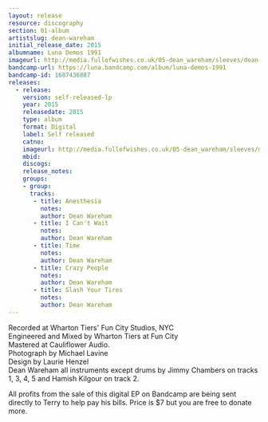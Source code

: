 ```yaml
---
layout: release
resource: discography
section: 01-album
artistslug: dean-wareham
initial_release_date: 2015
albumname: Luna Demos 1991
imageurl: http://media.fullofwishes.co.uk/05-dean_wareham/sleeves/dean-wareham-luna-demos-1991.jpg
bandcamp-url: https://luna.bandcamp.com/album/luna-demos-1991
bandcamp-id: 1687436887
releases:
  - release: 
    version: self-released-lp
    year: 2015
    releasedate: 2015
    type: album
    format: Digital
    label: Self released
    catno: 
    imageurl: http://media.fullofwishes.co.uk/05-dean_wareham/sleeves/dean-wareham-luna-demos-1991.jpg
    mbid: 
    discogs: 
    release_notes: 
    groups:
    - group: 
      tracks:
       - title: Anesthesia
         notes: 
         author: Dean Wareham
       - title: I Can't Wait
         notes: 
         author: Dean Wareham
       - title: Time
         notes: 
         author: Dean Wareham
       - title: Crazy People
         notes: 
         author: Dean Wareham
       - title: Slash Your Tires
         notes: 
         author: Dean Wareham
---
```

Recorded at Wharton Tiers' Fun City Studios, NYC  
Engineered and Mixed by Wharton Tiers at Fun City  
Mastered at Cauliflower Audio.  
Photograph by Michael Lavine  
Design by Laurie Henzel  
Dean Wareham all instruments except drums by Jimmy Chambers on tracks 1, 3, 4, 5 and Hamish Kilgour on track 2.

All profits from the sale of this digital EP on Bandcamp are being sent directly to Terry to help pay his bills. Price is $7 but you are free to donate more.